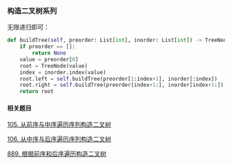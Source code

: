 ### 构造二叉树系列

无限递归即可：

```python
def buildTree(self, preorder: List[int], inorder: List[int]) -> TreeNode:
	if preorder == []:
		return None
	value = preorder[0]
    root = TreeNode(value)
    index = inorder.index(value)
	root.left = self.buildTree(preorder[1:index+1], inorder[:index])
	root.right = self.buildTree(preorder[index+1:], inorder[index+1:])
	return root
```



#### 相关题目

[105. 从前序与中序遍历序列构造二叉树](https://leetcode-cn.com/problems/construct-binary-tree-from-preorder-and-inorder-traversal/)

[106. 从中序与后序遍历序列构造二叉树](https://leetcode-cn.com/problems/construct-binary-tree-from-inorder-and-postorder-traversal/)

[889. 根据前序和后序遍历构造二叉树](https://leetcode-cn.com/problems/construct-binary-tree-from-preorder-and-postorder-traversal/)

